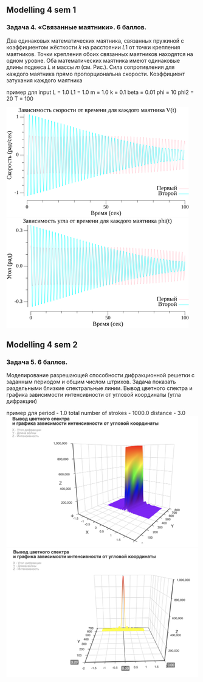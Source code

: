 
## Modelling 4 sem 1

### Задача 4. «Связанные маятники». 6 баллов.

Два одинаковых математических маятника, связанных пружиной с коэффициентом жёсткости 𝑘 на расстоянии 𝐿1 от точки крепления маятников. Точки крепления обоих связанных маятников находятся на одном уровне. Оба математических маятника имеют одинаковые длины подвеса 𝐿 и массы 𝑚 (см. Рис.). Сила сопротивления для каждого маятника прямо пропорциональна скорости. Коэффициент затухания каждого маятника 


пример для  input
L  = 1.0
L1 = 1.0
m = 1.0
k = 0.1
beta = 0.01
phi = 10
phi2 = 20
T = 100

![](https://github.com/aleksandra0KR/physics/blob/master/modeling4sem1task/exampleOutput/v(t).png?raw=true)
![](https://github.com/aleksandra0KR/physics/blob/master/modeling4sem1task/exampleOutput/phi(t).png?raw=true)



## Modelling 4 sem 2

### Задача 5. 6 баллов.

Моделирование разрешающей способности дифракционной решетки с заданным
периодом и общим числом штрихов. Задача показать раздельными близкие спектральные
линии. Вывод цветного спектра и графика зависимости интенсивности от угловой
координаты (угла дифракции)

пример для period - 1.0  total number of strokes - 1000.0 distance - 3.0
  ![](https://github.com/aleksandra0KR/physics/blob/master/pictures/1.png?raw=true)
  ![](https://github.com/aleksandra0KR/physics/blob/master/pictures/2.png?raw=true)

